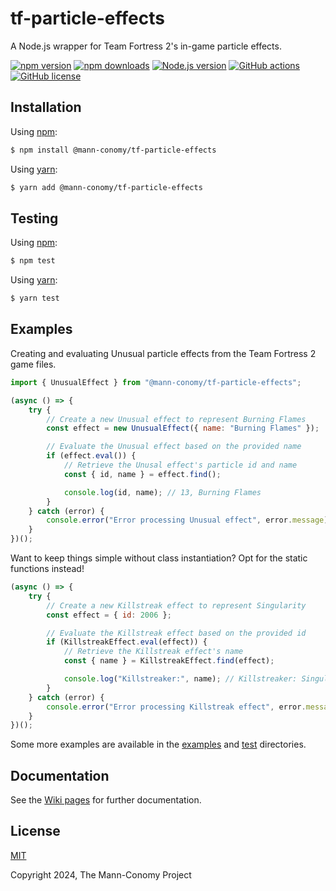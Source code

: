 # tf-particle-effects

A Node.js wrapper for Team Fortress 2's in-game particle effects.

[![npm version](https://img.shields.io/npm/v/@mann-conomy/tf-particle-effects?style=flat-square&logo=npm)](https://npmjs.com/package/@mann-conomy/tf-particle-effects)
[![npm downloads](https://img.shields.io/npm/d18m/@mann-conomy/tf-particle-effects?style=flat-square&logo=npm)](https://npmjs.com/package/@mann-conomy/tf-particle-effects)
[![Node.js version](https://img.shields.io/node/v/@mann-conomy/tf-particle-effects?style=flat-square&logo=nodedotjs)](https://nodejs.org/en/about/releases/)
[![GitHub actions](https://img.shields.io/github/actions/workflow/status/Mann-Conomy/tf-particle-effects/test.yml?branch=main&style=flat-square&logo=github&label=test)](https://github.com/Mann-Conomy/tf-particle-effects/blob/main/.github/workflows/test.yml)
[![GitHub license](https://img.shields.io/github/license/Mann-Conomy/tf-particle-effects?style=flat-square&logo=github)](https://github.com/Mann-Conomy/tf-particle-effects/blob/main/LICENSE)

## Installation

Using [npm](https://www.npmjs.com/package/@mann-conomy/tf-particle-effects):

```bash
$ npm install @mann-conomy/tf-particle-effects
```

Using [yarn](https://yarnpkg.com/package/@mann-conomy/tf-particle-effects):

```bash
$ yarn add @mann-conomy/tf-particle-effects
```

## Testing

Using [npm](https://docs.npmjs.com/cli/v8/commands/npm-run-script):
```bash
$ npm test
```

Using [yarn](https://classic.yarnpkg.com/lang/en/docs/cli/run/):
```bash
$ yarn test
```

## Examples

Creating and evaluating Unusual particle effects from the Team Fortress 2 game files.

```js
import { UnusualEffect } from "@mann-conomy/tf-particle-effects";

(async () => {
    try {
        // Create a new Unusual effect to represent Burning Flames
        const effect = new UnusualEffect({ name: "Burning Flames" });

        // Evaluate the Unusual effect based on the provided name
        if (effect.eval()) {
            // Retrieve the Unusal effect's particle id and name
            const { id, name } = effect.find();

            console.log(id, name); // 13, Burning Flames
        }
    } catch (error) {
        console.error("Error processing Unusual effect", error.message);
    }
})();
```

Want to keep things simple without class instantiation? Opt for the static functions instead!

```js
(async () => {
    try {
        // Create a new Killstreak effect to represent Singularity
        const effect = { id: 2006 };

        // Evaluate the Killstreak effect based on the provided id
        if (KillstreakEffect.eval(effect)) {
            // Retrieve the Killstreak effect's name
            const { name } = KillstreakEffect.find(effect);

            console.log("Killstreaker:", name); // Killstreaker: Singularity
        }
    } catch (error) {
        console.error("Error processing Killstreak effect", error.message);
    }
})();
```

Some more examples are available in the [examples](https://github.com/Mann-Conomy/tf-particle-effects/tree/main/examples) and [test](https://github.com/Mann-Conomy/tf-particle-effects/tree/main/test) directories.

## Documentation

See the [Wiki pages](https://github.com/Mann-Conomy/tf-particle-effects/wiki) for further documentation.

## License

[MIT](LICENSE)

Copyright 2024, The Mann-Conomy Project
